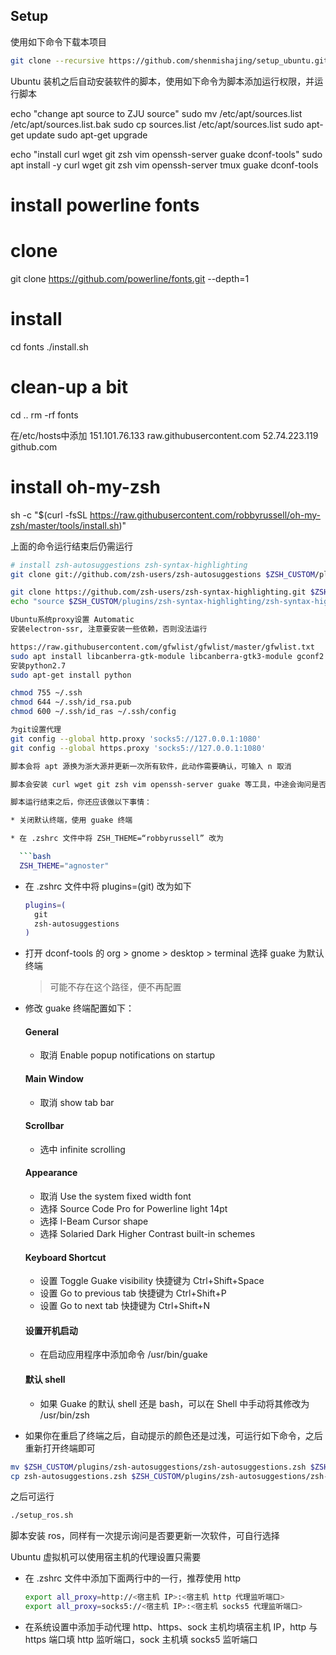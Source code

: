 ## Setup

使用如下命令下载本项目

```bash
git clone --recursive https://github.com/shenmishajing/setup_ubuntu.git
```

Ubuntu 装机之后自动安装软件的脚本，使用如下命令为脚本添加运行权限，并运行脚本

echo "change apt source to ZJU source"
sudo mv /etc/apt/sources.list /etc/apt/sources.list.bak
sudo cp sources.list /etc/apt/sources.list
sudo apt-get update
sudo apt-get upgrade

echo "install curl wget git zsh vim openssh-server guake dconf-tools"
sudo apt install -y curl wget git zsh vim openssh-server tmux guake dconf-tools

# install powerline fonts
# clone
git clone https://github.com/powerline/fonts.git --depth=1
# install
cd fonts
./install.sh
# clean-up a bit
cd ..
rm -rf fonts

在/etc/hosts中添加
151.101.76.133 raw.githubusercontent.com
52.74.223.119 github.com

# install oh-my-zsh
sh -c "$(curl -fsSL https://raw.githubusercontent.com/robbyrussell/oh-my-zsh/master/tools/install.sh)"

上面的命令运行结束后仍需运行

```bash
# install zsh-autosuggestions zsh-syntax-highlighting
git clone git://github.com/zsh-users/zsh-autosuggestions $ZSH_CUSTOM/plugins/zsh-autosuggestions

git clone https://github.com/zsh-users/zsh-syntax-highlighting.git $ZSH_CUSTOM/plugins/zsh-syntax-highlighting
echo "source $ZSH_CUSTOM/plugins/zsh-syntax-highlighting/zsh-syntax-highlighting.zsh" >> ${ZDOTDIR:-$HOME}/.zshrc

Ubuntu系统proxy设置 Automatic
安装electron-ssr, 注意要安装一些依赖，否则没法运行

https://raw.githubusercontent.com/gfwlist/gfwlist/master/gfwlist.txt
sudo apt install libcanberra-gtk-module libcanberra-gtk3-module gconf2 gconf-service libappindicator1
安装python2.7
sudo apt-get install python

chmod 755 ~/.ssh
chmod 644 ~/.ssh/id_rsa.pub
chmod 600 ~/.ssh/id_ras ~/.ssh/config

为git设置代理
git config --global http.proxy 'socks5://127.0.0.1:1080'
git config --global https.proxy 'socks5://127.0.0.1:1080'

脚本会将 apt 源换为浙大源并更新一次所有软件，此动作需要确认，可输入 n 取消

脚本会安装 curl wget git zsh vim openssh-server guake 等工具，中途会询问是否要将 shell 换为 zsh，输入 y 之后换用 zsh shell，之后运行第二块命令

脚本运行结束之后，你还应该做以下事情：

* 关闭默认终端，使用 guake 终端

* 在 .zshrc 文件中将 ZSH_THEME=“robbyrussell” 改为

  ```bash
  ZSH_THEME="agnoster"
  ```

* 在 .zshrc 文件中将 plugins=(git) 改为如下

  ```bash
  plugins=(
    git
    zsh-autosuggestions
  )
  ```

* 打开 dconf-tools 的 org > gnome > desktop > terminal 选择 guake 为默认终端

  > 可能不存在这个路径，便不再配置

* 修改 guake 终端配置如下：

  #### General ####

  * 取消 Enable popup notifications on startup

  #### Main Window ####

  * 取消 show tab bar

  #### Scrollbar ####

  * 选中 infinite scrolling

  #### Appearance ####

  * 取消 Use the system fixed width font
  * 选择 Source Code Pro for Powerline light 14pt
  * 选择 I-Beam Cursor shape
  * 选择 Solaried Dark Higher Contrast built-in schemes

  #### Keyboard Shortcut ####

  * 设置 Toggle Guake visibility 快捷键为 Ctrl+Shift+Space
  * 设置 Go to previous tab 快捷键为 Ctrl+Shift+P
  * 设置 Go to next tab 快捷键为 Ctrl+Shift+N

  #### 设置开机启动 ####

  * 在启动应用程序中添加命令 /usr/bin/guake

  #### 默认 shell ####

  * 如果 Guake 的默认 shell 还是 bash，可以在 Shell 中手动将其修改为 /usr/bin/zsh

* 如果你在重启了终端之后，自动提示的颜色还是过浅，可运行如下命令，之后重新打开终端即可

```bash
mv $ZSH_CUSTOM/plugins/zsh-autosuggestions/zsh-autosuggestions.zsh $ZSH_CUSTOM/plugins/zsh-autosuggestions/zsh-autosuggestions.zsh.bak
cp zsh-autosuggestions.zsh $ZSH_CUSTOM/plugins/zsh-autosuggestions/zsh-autosuggestions.zsh
```

之后可运行

```bash
./setup_ros.sh
```

脚本安装 ros，同样有一次提示询问是否要更新一次软件，可自行选择

Ubuntu 虚拟机可以使用宿主机的代理设置只需要

* 在 .zshrc 文件中添加下面两行中的一行，推荐使用 http

  ```bash
  export all_proxy=http://<宿主机 IP>:<宿主机 http 代理监听端口>
  export all_proxy=socks5://<宿主机 IP>:<宿主机 socks5 代理监听端口>
  ```

* 在系统设置中添加手动代理 http、https、sock 主机均填宿主机 IP，http 与 https 端口填 http 监听端口，sock 主机填 socks5 监听端口



